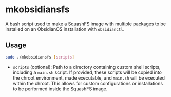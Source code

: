 # mkobsidiansfs

A bash script used to make a SquashFS image with multiple packages to be installed on an ObsidianOS installation with `obsidianctl`.

## Usage

```bash
sudo ./mkobsidiansfs [scripts]
```

- `scripts` (optional): Path to a directory containing custom shell scripts, including a `main.sh` script. If provided, these scripts will be copied into the chroot environment, made executable, and `main.sh` will be executed within the chroot. This allows for custom configurations or installations to be performed inside the SquashFS image.

